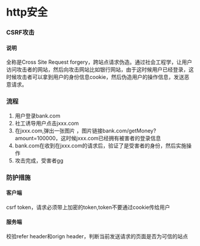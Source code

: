 # http安全

### CSRF攻击

#### 说明

全称是Cross Site Request forgery，跨站点请求伪造。通过社会工程学，让用户访问攻击者的网站，然后向攻击网站比如银行网站，由于这时候用户已经登录，这时候攻击者可以拿到用户的身份信息cookie，然后伪造用户的操作信息，发送恶意请求。

### 流程

1. 用户登录bank.com
2. 社工诱导用户点击jxxx.com
3. 在jxxx.com,弹出一张图片 ，图片链接bank.com/getMoney?amount=100000，这时候jxxx.com已经拥有被害者的登录信息
4. bank.com在收到在jxxx.com的请求后，验证了是受害者的身份，然后实施操作
5. 攻击完成，受害者gg

### 防护措施

#### 客户端

csrf token，请求必须带上加密的token,token不要通过cookie传给用户

#### 服务端

校验refer header和orign header，判断当前发送请求的页面是否为可信的站点
